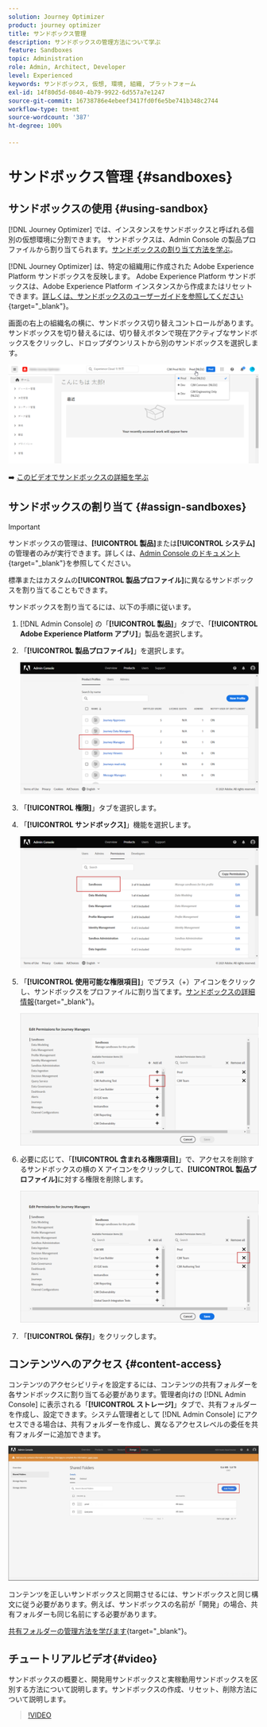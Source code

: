 ```yaml
---
solution: Journey Optimizer
product: journey optimizer
title: サンドボックス管理
description: サンドボックスの管理方法について学ぶ
feature: Sandboxes
topic: Administration
role: Admin, Architect, Developer
level: Experienced
keywords: サンドボックス, 仮想, 環境, 組織, プラットフォーム
exl-id: 14f80d5d-0840-4b79-9922-6d557a7e1247
source-git-commit: 16738786e4ebeef3417fd0f6e5be741b348c2744
workflow-type: tm+mt
source-wordcount: '387'
ht-degree: 100%

---
```


# サンドボックス管理 {#sandboxes}

## サンドボックスの使用 {#using-sandbox}

[!DNL Journey Optimizer] では、インスタンスをサンドボックスと呼ばれる個別の仮想環境に分割できます。
サンドボックスは、Admin Console の製品プロファイルから割り当てられます。[サンドボックスの割り当て方法を学ぶ](permissions.md#create-product-profile)。

[!DNL Journey Optimizer] は、特定の組織用に作成された Adobe Experience Platform サンドボックスを反映します。
Adobe Experience Platform サンドボックスは、Adobe Experience Platform インスタンスから作成またはリセットできます。[詳しくは、サンドボックスのユーザーガイドを参照してください](https://experienceleague.adobe.com/docs/experience-platform/sandbox/ui/user-guide.html?lang=ja){target="_blank"}。

画面の右上の組織名の横に、サンドボックス切り替えコントロールがあります。サンドボックスを切り替えるには、切り替えボタンで現在アクティブなサンドボックスをクリックし、ドロップダウンリストから別のサンドボックスを選択します。

![](assets/sandbox_5.png)

➡️ [このビデオでサンドボックスの詳細を学ぶ](#video)

## サンドボックスの割り当て {#assign-sandboxes}

>[!IMPORTANT]
>
> サンドボックスの管理は、**[!UICONTROL 製品]**&#x200B;または&#x200B;**[!UICONTROL システム]**&#x200B;の管理者のみが実行できます。詳しくは、[Admin Console のドキュメント](https://helpx.adobe.com/jp/enterprise/admin-guide.html/enterprise/using/admin-roles.ug.html){target="_blank"}を参照してください。

標準またはカスタムの&#x200B;**[!UICONTROL 製品プロファイル]**&#x200B;に異なるサンドボックスを割り当てることもできます。

サンドボックスを割り当てるには、以下の手順に従います。

1. [!DNL Admin Console] の「**[!UICONTROL 製品]**」タブで、「**[!UICONTROL Adobe Experience Platform アプリ]**」製品を選択します。

1. 「**[!UICONTROL 製品プロファイル]**」を選択します。

   ![](assets/sandbox_1.png)

1. 「**[!UICONTROL 権限]**」タブを選択します。

1. 「**[!UICONTROL サンドボックス]**」機能を選択します。

   ![](assets/sandbox_2.png)

1. 「**[!UICONTROL 使用可能な権限項目]**」でプラス（+）アイコンをクリックし、サンドボックスをプロファイルに割り当てます。[サンドボックスの詳細情報](https://experienceleague.adobe.com/docs/experience-platform/sandbox/home.html?lang=ja){target="_blank"}。

   ![](assets/sandbox_3.png)

1. 必要に応じて、「**[!UICONTROL 含まれる権限項目]**」で、アクセスを削除するサンドボックスの横の X アイコンをクリックして、**[!UICONTROL 製品プロファイル]**&#x200B;に対する権限を削除します。

   ![](assets/sandbox_4.png)

1. 「**[!UICONTROL 保存]**」をクリックします。

## コンテンツへのアクセス {#content-access}

コンテンツのアクセシビリティを設定するには、コンテンツの共有フォルダーを各サンドボックスに割り当てる必要があります。管理者向けの [!DNL Admin Console] に表示される「**[!UICONTROL ストレージ]**」タブで、共有フォルダーを作成し、設定できます。システム管理者として [!DNL Admin Console] にアクセスできる場合は、共有フォルダーを作成し、異なるアクセスレベルの委任を共有フォルダーに追加できます。

![](assets/do-not-localize/content_access.png)

コンテンツを正しいサンドボックスと同期させるには、サンドボックスと同じ構文に従う必要があります。例えば、サンドボックスの名前が「開発」の場合、共有フォルダーも同じ名前にする必要があります。

[共有フォルダーの管理方法を学びます](https://helpx.adobe.com/jp/enterprise/admin-guide.html/enterprise/using/manage-adobe-storage.ug.html){target="_blank"}。

## チュートリアルビデオ{#video}

サンドボックスの概要と、開発用サンドボックスと実稼動用サンドボックスを区別する方法について説明します。サンドボックスの作成、リセット、削除方法について説明します。

>[!VIDEO](https://video.tv.adobe.com/v/334355?quality=12)
